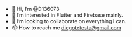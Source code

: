 - 👋 Hi, I’m @D136073
- 👀 I’m interested in Flutter and Firebase mainly.
- 💞️ I’m looking to collaborate on everything i can.
- 📫 How to reach me diegotetesta@gmail.com
